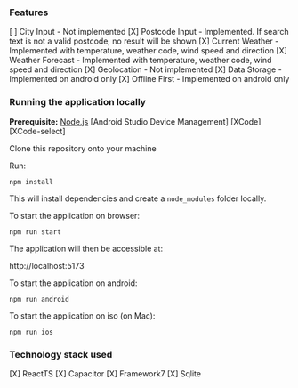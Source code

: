 ### Features
[ ] City Input - Not implemented
[X] Postcode Input - Implemented. If search text is not a valid postcode, no result will be shown 
[X] Current Weather - Implemented with temperature, weather code, wind speed and direction 
[X] Weather Forecast - Implemented with temperature, weather code, wind speed and direction
[X] Geolocation - Not implemented
[X] Data Storage - Implemented on android only
[X] Offline First - Implemented on android only

### Running the application locally

**Prerequisite:** 
[Node.js](https://nodejs.org/en/)
[Android Studio Device Management]
[XCode]
[XCode-select]

Clone this repository onto your machine

Run:

```
npm install
```

This will install dependencies and create a `node_modules` folder locally.

To start the application on browser:

```
npm run start
```

The application will then be accessible at:

http://localhost:5173

To start the application on android:

```
npm run android
```

To start the application on iso (on Mac):

```
npm run ios
```

### Technology stack used
[X] ReactTS
[X] Capacitor
[X] Framework7
[X] Sqlite
